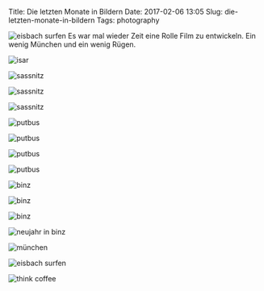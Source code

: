 Title: Die letzten Monate in Bildern
Date: 2017-02-06 13:05
Slug: die-letzten-monate-in-bildern
Tags: photography

![eisbach surfen]({filename}/images/31638023304_ea0b0d49ee_b.jpg)
Es war mal wieder Zeit eine Rolle Film zu entwickeln. Ein wenig München und ein wenig Rügen.

![isar]({filename}/images/32103159270_aea572c22a_b.jpg)

![sassnitz]({filename}/images/32441115586_d4e0b56f88_b.jpg)

![sassnitz]({filename}/images/32481700365_c31ab5af3c_b.jpg)

![sassnitz]({filename}/images/32360070841_4a8d8ea878_b.jpg)

![putbus]({filename}/images/32481729795_5de4e19ba7_b.jpg)

![putbus]({filename}/images/32103257700_2c4739f3ec_b.jpg)

![putbus]({filename}/images/31638105354_22f7e97e00_b.jpg)

![putbus]({filename}/images/31638115394_82a63afc68_b.jpg)

![binz]({filename}/images/32481776915_742476bfca_b.jpg)

![binz]({filename}/images/31638135354_0ed57162cc_b.jpg)

![binz]({filename}/images/31670214223_c81c8cd5d5_b.jpg)

![neujahr in binz]({filename}/images/32103318370_631cc55aa6_b.jpg)

![münchen]({filename}/images/32359950051_d2b0c295b7_b.jpg)

![eisbach surfen]({filename}/images/32441034736_d6430de76e_b.jpg)

![think coffee]({filename}/images/31637983014_51566a8a9a_b.jpg)
